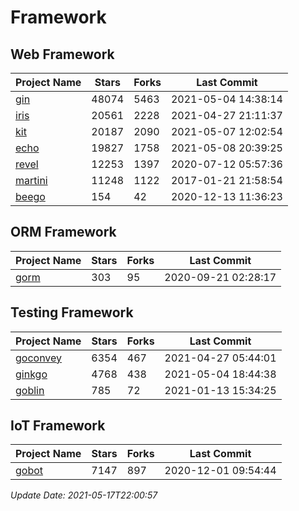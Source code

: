 # Framework

## Web Framework
| Project Name | Stars | Forks | Last Commit |
| ------------ | ----- | ----- | ----------- |
| [gin](https://github.com/gin-gonic/gin) | 48074 | 5463 | 2021-05-04 14:38:14 |
| [iris](https://github.com/kataras/iris) | 20561 | 2228 | 2021-04-27 21:11:37 |
| [kit](https://github.com/go-kit/kit) | 20187 | 2090 | 2021-05-07 12:02:54 |
| [echo](https://github.com/labstack/echo) | 19827 | 1758 | 2021-05-08 20:39:25 |
| [revel](https://github.com/revel/revel) | 12253 | 1397 | 2020-07-12 05:57:36 |
| [martini](https://github.com/go-martini/martini) | 11248 | 1122 | 2017-01-21 21:58:54 |
| [beego](https://github.com/astaxie/beego) | 154 | 42 | 2020-12-13 11:36:23 |

## ORM Framework
| Project Name | Stars | Forks | Last Commit |
| ------------ | ----- | ----- | ----------- |
| [gorm](https://github.com/jinzhu/gorm) | 303 | 95 | 2020-09-21 02:28:17 |

## Testing Framework
| Project Name | Stars | Forks | Last Commit |
| ------------ | ----- | ----- | ----------- |
| [goconvey](https://github.com/smartystreets/goconvey) | 6354 | 467 | 2021-04-27 05:44:01 |
| [ginkgo](https://github.com/onsi/ginkgo) | 4768 | 438 | 2021-05-04 18:44:38 |
| [goblin](https://github.com/franela/goblin) | 785 | 72 | 2021-01-13 15:34:25 |

## IoT Framework
| Project Name | Stars | Forks | Last Commit |
| ------------ | ----- | ----- | ----------- |
| [gobot](https://github.com/hybridgroup/gobot) | 7147 | 897 | 2020-12-01 09:54:44 |

*Update Date: 2021-05-17T22:00:57*